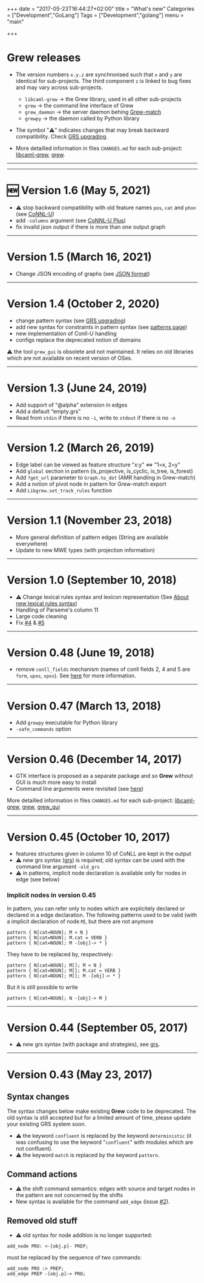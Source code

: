 +++
date = "2017-05-23T16:44:27+02:00"
title = "What's new"
Categories = ["Development","GoLang"]
Tags = ["Development","golang"]
menu = "main"

+++

# Grew releases

* The version numbers `x.y.z` are synchronised such that `x` and `y` are identical for sub-projects.
The third component `z` is linked to bug fixes and may vary across sub-projects.
  * `libcaml-grew` &rarr; the Grew library, used in all other sub-projects
  * `grew` &rarr; the command line interface of Grew
  * `grew_daemon` &rarr; the server daemon behing [Grew-match](http://match.grew.fr)
  * `grewpy` &rarr; the daemon called by Python library

* The symbol "⚠️" indicates changes that may break backward compatibility. Check [GRS upgrading](../../doc/upgrade).


* More detailled information in files `CHANGES.md` for each sub-project:
[libcaml-grew](https://gitlab.inria.fr/grew/libcaml-grew/blob/master/CHANGES.md),
[grew](https://gitlab.inria.fr/grew/grew/blob/master/CHANGES.md).

---
---

# :new: Version 1.6 (May 5, 2021)
  * ⚠️ stop backward compatibility with old feature names `pos`, `cat` and `phon`  (see [CoNNL-U](../../doc/conllu#note-about-conll-feature-values))
  * add `-columns` argument (see [CoNNL-U Plus](../../doc/conllup#columns-declaration))
  * fix invalid json output if there is more than one output graph

---

# Version 1.5 (March 16, 2021)
  * Change JSON encoding of graphs (see [JSON format](../../doc/json))

---

# Version 1.4 (October 2, 2020)
  * change pattern syntax (see [GRS upgrading](../../doc/upgrade))
  * add new syntax for constraints in pattern syntax (see [patterns page](../../doc/pattern#additional-constraints))
  * new implementation of Conll-U handling
  * configs replace the deprecated notion of domains

:warning: the tool `grew_gui` is obsolete and not maintained. It relies on old libraries which are not available on recent version of OSes.

---

# Version 1.3 (June 24, 2019)
  * Add support of "@alpha" extension in edges
  * Add a default “empty.grs”
  * Read from `stdin` if there is no `-i`, write to `stdout` if there is no `-o`

---

# Version 1.2 (March 26, 2019)
  * Edge label can be viewed as feature structure "x:y" <=> "1=x, 2=y"
  * Add `global` section in pattern (is_projective, is_cyclic, is_tree, is_forest)
  * Add `?get_url` parameter to `Graph.to_dot` (AMR handling in Grew-match)
  * Add a notion of pivot node in pattern for Grew-match export
  * Add `Libgrew.set_track_rules` function


---

# Version 1.1 (November 23, 2018)
  * More general definition of pattern edges (String are available everywhere)
  * Update to new MWE types (with projection information)

---

# Version 1.0 (September 10, 2018)
  * :warning: Change lexical rules syntax and lexicon representation (See [About new lexical rules syntax](../doc/upgrade_old#new-lexical-rules-syntax))
  * Handling of Parseme's column 11
  * Large code cleaning
  * Fix [#4](https://gitlab.inria.fr/grew/grew/issues/4) & [#5](https://gitlab.inria.fr/grew/grew/issues/5)

---

# Version 0.48 (June 19, 2018)
 * remove `conll_fields` mechanism (names of conll fields 2, 4 and 5 are `form`, `upos`, `xpos`). See [here](../doc/conll#note-about-backward-compatibility) for more information.

---

# Version 0.47 (March 13, 2018)
 * Add `grewpy` executable for Python library
 * `-safe_commands` option


---

# Version 0.46 (December 14, 2017)

 * GTK interface is proposed as a separate package and so **Grew** without GUI is much more easy to install
 * Command line arguments were revisited (see [here](../usage/cli))

More detailled information in files `CHANGES.md` for each sub-project: [libcaml-grew](https://gitlab.inria.fr/grew/libcaml-grew/blob/master/CHANGES.md),
[grew](https://gitlab.inria.fr/grew/grew/blob/master/CHANGES.md),
[grew_gui](https://gitlab.inria.fr/grew/grew_gui/blob/master/CHANGES.md)

---

# Version 0.45 (October 10, 2017)

  * features structures given in column 10 of CoNLL are kept in the output
  * :warning: new grs syntax ([grs](../grs)) is required; old syntax can be used with the command line argument `-old_grs`
  * :warning: in patterns, implicit node declaration is available only for nodes in edge (see below)

### Implicit nodes in version 0.45
In pattern, you can refer only to nodes which are explicitely declared or declared in a edge declaration.
The following patterns used to be valid (with a implicit declaration of node `M`), but there are not anymore

```grew
pattern { N[cat=NOUN]; M < N }
pattern { N[cat=NOUN]; M.cat = VERB }
pattern { N[cat=NOUN]; M -[obj]-> * }
```

They have to be replaced by, respectively:
```grew
pattern { N[cat=NOUN]; M[]; M < N }
pattern { N[cat=NOUN]; M[]; M.cat = VERB }
pattern { N[cat=NOUN]; M[]; M -[obj]-> * }
```

But it is still possible to write
```grew
pattern { N[cat=NOUN]; N -[obj]-> M }
```


---

# Version 0.44 (September 05, 2017)
  * :warning: new grs syntax (with package and strategies), see [grs](../doc/grs).


---

# Version 0.43 (May 23, 2017)


## Syntax changes
The syntax changes below make existing **Grew** code to be deprecated.
The old syntax is still accepted but for a limited amount of time, please update your existing GRS system soon.

  * :warning: the keyword `confluent` is replaced by the keyword `deterministic` (it was confusing to use the keyword "`confluent`"  with modules which are not confluent).
  * :warning: the keyword `match` is replaced by the keyword `pattern`.

## Command actions
  * :warning: the shift command semantics: edges with source and target nodes in the pattern are not concerned by the shifts
  * New syntax is available for the command `add_edge` (issue [#2](https://gitlab.inria.fr/grew/libcaml-grew/issues/2)).

## Removed old stuff
  * :warning: old syntax for node addition is no longer supported:

~~~grew
add_node PRO: <-[obj.p]- PREP;
~~~

must be replaced by the sequence of two commands:

~~~grew
add_node PRO :> PREP;
add_edge PREP -[obj.p]-> PRO;
~~~
